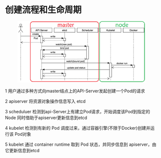 # 创建流程和生命周期

<figure><img src="../../../../.gitbook/assets/image (1) (1) (1) (1) (1) (1) (1) (1) (1) (1).png" alt=""><figcaption></figcaption></figure>

1 用户通过多种方式向master结点上的API-Server发起创建一个Pod的请求&#x20;

2 apiserver 将资源对象操作信息写入 etcd&#x20;

3 scheduluer 检测到api-Server上有建立Pod请求，开始调度该Pod到指定的Node 同时借助于apiserver更新信息到etcd&#x20;

4 kubelet 检测到有新的 Pod 调度过来，通过容器引擎(不限于Docker)创建并运行该 Pod对象&#x20;

5 kubelet 通过 container runtime 取到 Pod 状态，并同步信息到 apiserver，由它更新信息到etcd

##
